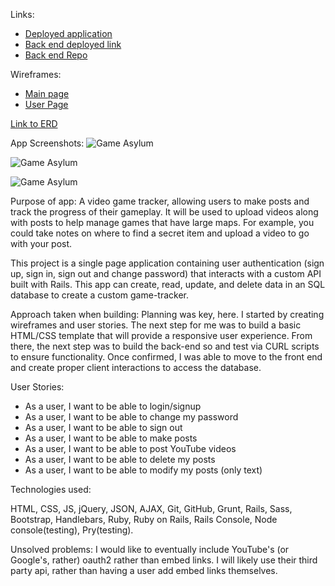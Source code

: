 Links:
* [Deployed application](https://sstone72389.github.io/game-tracker-client/)
* [Back end deployed link](https://tranquil-coast-56887.herokuapp.com/)
* [Back end Repo](https://github.com/sstone72389/game-tracker-back-end)


Wireframes:
* [Main page](http://res.cloudinary.com/dfu4pwocw/image/upload/v1497533054/image1_u6hasv.jpg)
* [User Page](http://res.cloudinary.com/dfu4pwocw/image/upload/v1497194427/USER_WF_unzi84.jpg)

[Link to ERD](http://res.cloudinary.com/dfu4pwocw/image/upload/v1497533892/image1-1_hs2aqo.jpg)

App Screenshots: ![Game Asylum](http://res.cloudinary.com/dfu4pwocw/image/upload/v1497569096/Screen_Shot_2017-06-15_at_7.24.37_PM_bm5vst.png "Main Page")

![Game Asylum](http://res.cloudinary.com/dfu4pwocw/image/upload/v1497543957/Screen_Shot_2017-06-15_at_12.23.50_PM_ysbsyb.png "Logged in")

![Game Asylum](http://res.cloudinary.com/dfu4pwocw/image/upload/v1497543994/Screen_Shot_2017-06-15_at_12.24.08_PM_czflaz.png "Content")

Purpose of app: A video game tracker, allowing users to make posts and track the progress of their gameplay. It will be used to upload videos along with posts to help manage games that have large maps. For example, you could take notes on where to find a secret item and upload a video to go with your post.

This project is a single page application containing user authentication (sign up, sign in, sign out and change password) that interacts with a custom API built with Rails. This app can create, read, update, and delete data in an SQL database to create a custom game-tracker.

Approach taken when building: Planning was key, here. I started by creating wireframes and user stories. The next step for me was to build a basic HTML/CSS template that will provide a responsive user experience. From there, the next step was to build the back-end so and test via CURL scripts to ensure functionality. Once confirmed, I was able to move to the front end and create proper client interactions to access the database.

User Stories:
* As a user, I want to be able to login/signup
* As a user, I want to be able to change my password
* As a user, I want to be able to sign out
* As a user, I want to be able to make posts
* As a user, I want to be able to post YouTube videos
* As a user, I want to be able to delete my posts
* As a user, I want to be able to modify my posts (only text)

Technologies used:

HTML, CSS, JS, jQuery, JSON, AJAX, Git, GitHub, Grunt, Rails, Sass, Bootstrap, Handlebars, Ruby, Ruby on Rails, Rails Console, Node console(testing), Pry(testing).

Unsolved problems: I would like to eventually include YouTube's (or Google's, rather) oauth2 rather than embed links. I will likely use their third party api, rather than having a user add embed links themselves.
